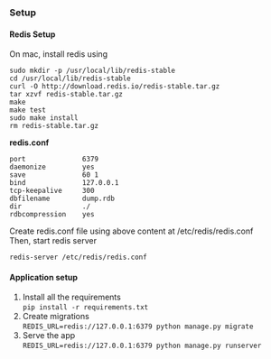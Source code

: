### **Setup**

#### Redis Setup

On mac, install redis using
```
sudo mkdir -p /usr/local/lib/redis-stable
cd /usr/local/lib/redis-stable
curl -O http://download.redis.io/redis-stable.tar.gz
tar xzvf redis-stable.tar.gz
make
make test
sudo make install
rm redis-stable.tar.gz
```

**redis.conf**
```
port              6379
daemonize         yes
save              60 1
bind              127.0.0.1
tcp-keepalive     300
dbfilename        dump.rdb
dir               ./
rdbcompression    yes
```

Create redis.conf file using above content at /etc/redis/redis.conf<br>
Then, start redis server
```
redis-server /etc/redis/redis.conf
```

#### Application setup
1. Install all the requirements<br>
`pip install -r requirements.txt`
2. Create migrations<br>
`REDIS_URL=redis://127.0.0.1:6379 python manage.py migrate`
3. Serve the app<br>
`REDIS_URL=redis://127.0.0.1:6379 python manage.py runserver`